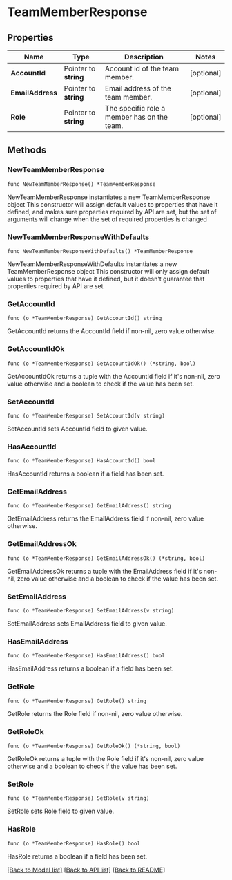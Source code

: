 # TeamMemberResponse

## Properties

Name | Type | Description | Notes
------------ | ------------- | ------------- | -------------
**AccountId** | Pointer to **string** | Account id of the team member. | [optional] 
**EmailAddress** | Pointer to **string** | Email address of the team member. | [optional] 
**Role** | Pointer to **string** | The specific role a member has on the team. | [optional] 

## Methods

### NewTeamMemberResponse

`func NewTeamMemberResponse() *TeamMemberResponse`

NewTeamMemberResponse instantiates a new TeamMemberResponse object
This constructor will assign default values to properties that have it defined,
and makes sure properties required by API are set, but the set of arguments
will change when the set of required properties is changed

### NewTeamMemberResponseWithDefaults

`func NewTeamMemberResponseWithDefaults() *TeamMemberResponse`

NewTeamMemberResponseWithDefaults instantiates a new TeamMemberResponse object
This constructor will only assign default values to properties that have it defined,
but it doesn't guarantee that properties required by API are set

### GetAccountId

`func (o *TeamMemberResponse) GetAccountId() string`

GetAccountId returns the AccountId field if non-nil, zero value otherwise.

### GetAccountIdOk

`func (o *TeamMemberResponse) GetAccountIdOk() (*string, bool)`

GetAccountIdOk returns a tuple with the AccountId field if it's non-nil, zero value otherwise
and a boolean to check if the value has been set.

### SetAccountId

`func (o *TeamMemberResponse) SetAccountId(v string)`

SetAccountId sets AccountId field to given value.

### HasAccountId

`func (o *TeamMemberResponse) HasAccountId() bool`

HasAccountId returns a boolean if a field has been set.

### GetEmailAddress

`func (o *TeamMemberResponse) GetEmailAddress() string`

GetEmailAddress returns the EmailAddress field if non-nil, zero value otherwise.

### GetEmailAddressOk

`func (o *TeamMemberResponse) GetEmailAddressOk() (*string, bool)`

GetEmailAddressOk returns a tuple with the EmailAddress field if it's non-nil, zero value otherwise
and a boolean to check if the value has been set.

### SetEmailAddress

`func (o *TeamMemberResponse) SetEmailAddress(v string)`

SetEmailAddress sets EmailAddress field to given value.

### HasEmailAddress

`func (o *TeamMemberResponse) HasEmailAddress() bool`

HasEmailAddress returns a boolean if a field has been set.

### GetRole

`func (o *TeamMemberResponse) GetRole() string`

GetRole returns the Role field if non-nil, zero value otherwise.

### GetRoleOk

`func (o *TeamMemberResponse) GetRoleOk() (*string, bool)`

GetRoleOk returns a tuple with the Role field if it's non-nil, zero value otherwise
and a boolean to check if the value has been set.

### SetRole

`func (o *TeamMemberResponse) SetRole(v string)`

SetRole sets Role field to given value.

### HasRole

`func (o *TeamMemberResponse) HasRole() bool`

HasRole returns a boolean if a field has been set.


[[Back to Model list]](../README.md#documentation-for-models) [[Back to API list]](../README.md#documentation-for-api-endpoints) [[Back to README]](../README.md)


